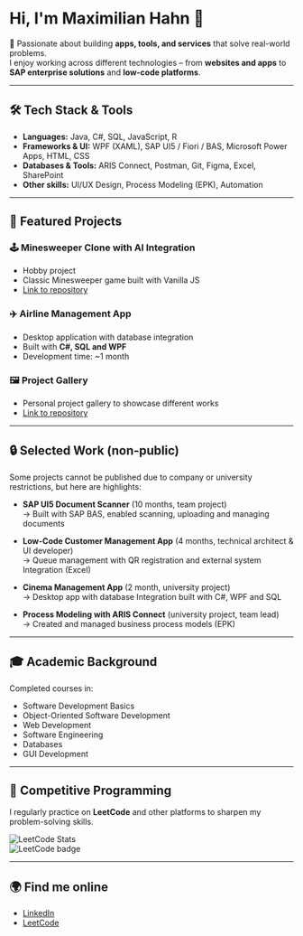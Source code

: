 # Hi, I'm Maximilian Hahn 👋  

🚀 Passionate about building **apps, tools, and services** that solve real-world problems.  
I enjoy working across different technologies – from **websites and apps** to **SAP enterprise solutions** and **low-code platforms**.  

---

## 🛠️ Tech Stack & Tools
- **Languages:** Java, C#, SQL, JavaScript, R  
- **Frameworks & UI:** WPF (XAML), SAP UI5 / Fiori / BAS, Microsoft Power Apps, HTML, CSS  
- **Databases & Tools:** ARIS Connect, Postman, Git, Figma, Excel, SharePoint  
- **Other skills:** UI/UX Design, Process Modeling (EPK), Automation  

---

## 📂 Featured Projects

### 🕹️ Minesweeper Clone with AI Integration
- Hobby project
- Classic Minesweeper game built with Vanilla JS 
- [Link to repository](https://maximilian2306.github.io/Minesweeper_AI_v2/) 

### ✈️ Airline Management App  
- Desktop application with database integration  
- Built with **C#, SQL and WPF**  
- Development time: ~1 month 

### 🖼️ Project Gallery
- Personal project gallery to showcase different works
- [Link to repository](https://maximilian2306.github.io/Project-Gallery/)

---

## 🔒 Selected Work (non-public)
Some projects cannot be published due to company or university restrictions, but here are highlights:  

- **SAP UI5 Document Scanner** (10 months, team project)  
  → Built with SAP BAS, enabled scanning, uploading and managing documents  

- **Low-Code Customer Management App** (4 months, technical architect & UI developer)  
  → Queue management with QR registration and external system Integration (Excel)  

- **Cinema Management App** (2 month, university project)  
  → Desktop app with database Integration built with C#, WPF and SQL  

- **Process Modeling with ARIS Connect** (university project, team lead)   
  → Created and managed business process models (EPK)    

---

## 🎓 Academic Background
Completed courses in:  
- Software Development Basics  
- Object-Oriented Software Development  
- Web Development  
- Software Engineering  
- Databases  
- GUI Development  

---

## 🧩 Competitive Programming
I regularly practice on **LeetCode** and other platforms to sharpen my problem-solving skills.  

![LeetCode Stats](https://leetcard.jacoblin.cool/Maxi_Lead_Coder?theme=dark&ext=heatmap)   
![LeetCode badge](https://img.shields.io/badge/Maxi_Lead_Coder-orange?logo=leetcode)

---

## 🌍 Find me online
- [LinkedIn](https://www.linkedin.com/in/maximilian-hahn-70779a229)  
- [LeetCode](https://leetcode.com/u/Maxi_Lead_Coder/)   


<!---
Maximilian2306/Maximilian2306 is a ✨ special ✨ repository because its `README.md` (this file) appears on your GitHub profile.
You can click the Preview link to take a look at your changes.
--->
